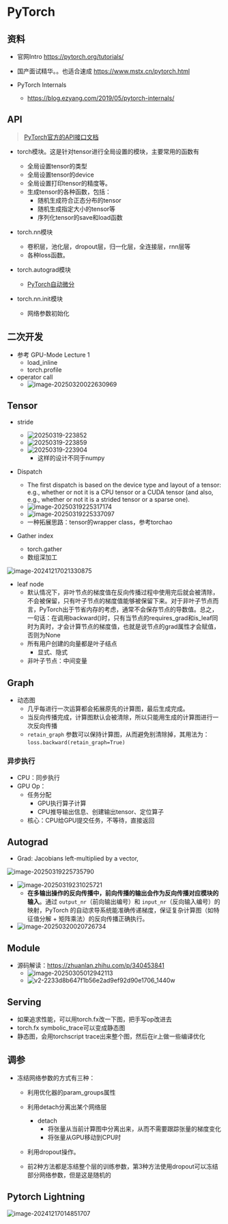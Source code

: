 # PyTorch

## 资料

* 官网Intro https://pytorch.org/tutorials/
* 国产面试精华。。也适合速成 https://www.mstx.cn/pytorch.html



* PyTorch Internals
  * https://blog.ezyang.com/2019/05/pytorch-internals/



## API

> [PyTorch官方的API接口文档](https://pytorch.org/docs/stable/index.html)

* torch模块。这是针对tensor进行全局设置的模块，主要常用的函数有
  * 全局设置tensor的类型
  * 全局设置tensor的device
  * 全局设置打印tensor的精度等。
  * 生成tensor的各种函数，包括：
    * 随机生成符合正态分布的tensor
    * 随机生成指定大小的tensor等
    * 序列化tensor的save和load函数

* torch.nn模块
  * 卷积层，池化层，dropout层，归一化层，全连接层，rnn层等
  * 各种loss函数。

* torch.autograd模块
  * [PyTorch自动微分](https://pytorch.org/tutorials/beginner/pytorch_with_examples.html)

* torch.nn.init模块
  * 网络参数初始化

## 二次开发

* 参考 GPU-Mode Lecture 1
  * load_inline
  * torch.profile
* operator call
  * ![image-20250320022630969](./pytorch/image-20250320022630969.png)
  

## Tensor

* stride
  * ![20250319-223852](pytorch/20250319-223852.jpeg)
  * ![20250319-223859](./pytorch/20250319-223859.jpeg)
  * ![20250319-223904](./pytorch/20250319-223904.jpeg)
    * 这样的设计不同于numpy
  
* Dispatch
  * The first dispatch is based on the device type and layout of a tensor: e.g., whether or not it is a CPU tensor or a CUDA tensor (and also, e.g., whether or not it is a strided tensor or a sparse one).
  * ![image-20250319225317174](./pytorch/image-20250319225317174.png)
  * ![image-20250319225337097](./pytorch/image-20250319225337097.png)
  * 一种拓展思路：tensor的wrapper class，参考torchao

* Gather index
  * torch.gather
  * 数组深加工


![image-20241217021330875](./pytorch/image-20241217021330875.png)

* leaf node
  * 默认情况下，非叶节点的梯度值在反向传播过程中使用完后就会被清除，不会被保留，只有叶子节点的梯度值能够被保留下来。对于非叶子节点而言，PyTorch出于节省内存的考虑，通常不会保存节点的导数值。总之，一句话：在调用backward()时，只有当节点的requires_grad和is_leaf同时为真时，才会计算节点的梯度值，也就是说节点的grad属性才会赋值，否则为None
  * 所有用户创建的向量都是叶子结点
    * 显式、隐式
  * 非叶子节点：中间变量



## Graph

* 动态图
  * 几乎每进行一次运算都会拓展原先的计算图，最后生成完成。
  * 当反向传播完成，计算图默认会被清除，所以只能用生成的计算图进行一次反向传播
  * `retain_graph` 参数可以保持计算图，从而避免别清除掉，其用法为：`loss.backward(retain_graph=True)`

### 异步执行

* CPU：同步执行
* GPU Op：
  * 任务分配
    * GPU执行算子计算
    * CPU推导输出信息、创建输出tensor、定位算子
  * 核心：CPU给GPU提交任务，不等待，直接返回

## Autograd

* Grad:  Jacobians left-multiplied by a vector,

![image-20250319225735790](pytorch/image-20250319225735790.png)

* ![image-20250319231025721](./pytorch/image-20250319231025721.png)
  * **在多输出操作的反向传播中，前向传播的输出会作为反向传播对应模块的输入**。通过 `output_nr`（前向输出编号）和 `input_nr`（反向输入编号）的映射，PyTorch 的自动求导系统能准确传递梯度，保证复杂计算图（如特征值分解 + 矩阵乘法）的反向传播正确执行。
* ![image-20250320020726734](./pytorch/image-20250320020726734.png)

## Module

* 源码解读：https://zhuanlan.zhihu.com/p/340453841
  * ![image-20250305012942113](./pytorch/image-20250305012942113.png)
  * ![v2-2233d8b647f1b56e2ad9ef92d90e1706_1440w](./pytorch/v2-2233d8b647f1b56e2ad9ef92d90e1706_1440w.jpg)



## Serving

* 如果追求性能，可以用torch.fx改一下图，把手写op改进去
* torch.fx symbolic_trace可以变成静态图
* 静态图，会用torchscript trace出来整个图，然后在ir上做一些编译优化



## 调参

* 冻结网络参数的方式有三种：

  - 利用优化器的param_groups属性

  - 利用detach分离出某个网络层
    - detach
      - 将张量从当前计算图中分离出来，从而不需要跟踪张量的梯度变化
      - 将张量从GPU移动到CPU时

  - 利用dropout操作。

  * 前2种方法都是冻结整个层的训练参数，第3种方法使用dropout可以冻结部分网络参数，但是这是随机的



## Pytorch Lightning

![image-20241217014851707](./pytorch/image-20241217014851707.png)
